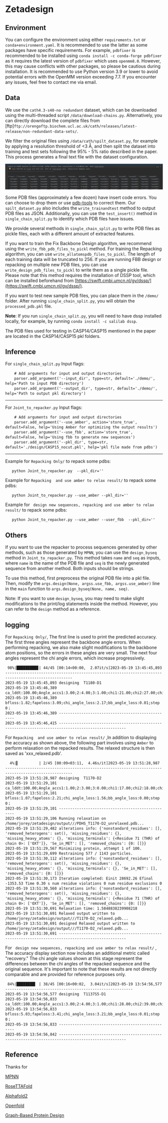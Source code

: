 # Zetadesign

## Environment
You can configure the environment using either `requirements.txt` or `conda+environment.yaml`. It is recommended to use the latter as some packages have specific requirements. 
For example, `pdbfixer` is recommended to be installed using `conda install -c conda-forge pdbfixer` as it requires the latest version of `pdbfixer` which uses `openmm8.0`. 
However, this may cause conflicts with other packages, so please be cautious during installation. It is recommended to use Python version 3.9 or lower to avoid potential errors with the OpenMM version exceeding 7.7. If you encounter any issues, feel free to contact me via email.

## Data
We use the `cath4.3-s40-no redundant` dataset, which can be downloaded using the multi-threaded script `/data/download-chains.py`. Alternatively, 
you can directly download the complete files from  [ftp]`ftp://orengoftp.biochem.ucl.ac.uk/cath/releases/latest-release/non-redundant-data-sets/`.


We filter the original files using `/data/cath/spilt_dataset.py`, for example by applying a resolution threshold of <3 Å, 
and then split the dataset into training and test sets following the 95% - 5% ratio described in the paper. This process generates a final text file with the dataset configuration.

![Datasplit](https://github.com/JoreyYan/zetadesign/blob/master/image/dataspilt.png?raw=true)



Some PDB files (approximately a few dozen) have insert code errors. You can choose to drop them or use [pdb-tools](http://www.bonvinlab.org/pdb-tools/) to correct them. Our `spilt_dataset.py` also includes the `write_trainandtest` method to output PDB files as JSON. Additionally, you can use the `test_insert()` method in `single_chain_split.py` to identify which PDB files have issues.

We provide several methods in `single_chain_split.py` to write PDB files as pickle files, each with a different amount of extracted features.  

If you want to train the Fix Backbone Design algorithm, we recommend using the `write_fbb_pdb_files_to_pickl` method. For training the Repacking algorithm, you can use `write_allatomspdb_files_to_pickl`. The length of each training data will be truncated to 256. If you are running FBB design or repacking on multiple new PDB files, you can use `write_design_pdb_files_to_pickl` to write them as a single pickle file. Please note that this method requires the installation of DSSP tool, which can be installed beforehand from [https://swift.cmbi.umcn.nl/gv/dssp/](https://swift.cmbi.umcn.nl/gv/dssp/).

If you want to test new sample PDB files, you can place them in the `/demo/` folder. After running `single_chain_split.py`, you will obtain the `processed_pdb.pkl` file.

**Note**: If you run `single_chain_split.py`, you will need to have dssp installed locally, for example, by running `conda install -c salilab dssp`.

The PDB files used for testing in CASP14/CASP15 mentioned in the paper are located in the CASP14/CASP15 pkl folders.

## Inference

For `single_chain_split.py`
Input flags:
```
    # Add arguments for input and output directories
    parser.add_argument('--input_dir', type=str, default='./demo/', help='Path to input PDB directory')
    parser.add_argument('--output_dir', type=str, default='./demo/', help='Path to output pkl directory')
```
-----------------------------------------------------------------------------------------------------
For `Joint_to_repacker.py`
Input flags:
```
    # Add arguments for input and output directories
    parser.add_argument('--use_amber', action='store_true', default=False, help='Using Amber for optimizing the output results')
    parser.add_argument('--use_fbb', action='store_true', default=False, help='Using fbb to generate new sequences')
    parser.add_argument('--pkl_dir', type=str, default='./design/CASP15_nocut.pkl', help='pkl file made from pdbs')
```
-----------------------------------------------------------------------------------------------------

Example for `Repacking Only/` to repack some pdbs:
```
   python Joint_to_repacker.py  --pkl_dir=''
```

Example for `Repacking  and use amber to relax result/` to repack some pdbs:
```
   python Joint_to_repacker.py --use_amber --pkl_dir=''
```

Example for ` design new sequences, repacking and use amber to relax result/` to repack some pdbs:
```
   python Joint_to_repacker.py --use_amber --user_fbb  --pkl_dir=''
```

**Others**
-----------------------------------------------------------------------------------------------------
If you want to use the repacker to process sequences generated by other methods, such as those generated by `MPNN`, you can use the `design_byseq` method in `Joint_to_repacker.py`. This method takes `name` and `seq` as inputs, where `name` is the name of the PDB file and `seq` is the newly generated sequence from another method. Both inputs should be strings.

To use this method, first preprocess the original PDB file into a pkl file. Then, modify the `args.design(None, argss.use_fbb, argss.use_amber)` line in the `main` function to `args.design_byseq(None, name, seq)`.

Note: If you want to use `design_byseq`, you may need to make slight modifications to the print/log statements inside the method. However, you can refer to the `design` method as a reference.


logging 
-----------------------------------------------------------------------------------------------------
 For `Repacking Only/`, The first line is used to print the predicted accuracy. The first three angles represent the backbone angle errors. When performing repacking, we also make slight modifications to the backbone atom positions, so the errors in these angles are very small. The next four angles represent the chi angle errors, which increase progressively.
```
 98%|█████████▊| 44/45 [00:14<00:00,  2.07it/s]2023-05-19 13:45:45,893 ----------------------------------------------------------------------------------------------------
2023-05-19 13:45:45,893 designing  T1180-D1
2023-05-19 13:45:46,389 ca_lddt:100.00;Angle_accs1:3.00;2:4.00;3:1.00;chi1:21.00;chi2:27.00;chi3:43.00;chi4:58.00;
2023-05-19 13:45:46,389 bfloss:1.82;fapeloss:3.09;chi_angle_loss:2.17;bb_angle_loss:0.01;step 0；
2023-05-19 13:45:46,389 --------------------------------------------------
2023-05-19 13:45:46,415 ----------------------------------------------------------------------------------------------------
```

For `Repacking  and use amber to relax result/` ,In addition to displaying the accuracy as shown above, the following part involves using `Amber` to perform relaxation on the repacked results. The relaxed structure is then saved as 'xxx_relaxed.pdb'.
```
  4%|▍         | 2/45 [00:09<03:11,  4.46s/it]2023-05-19 13:51:28,987 ----------------------------------------------------------------------------------------------------
2023-05-19 13:51:28,987 designing  T1170-D2
2023-05-19 13:51:29,101 ca_lddt:100.00;Angle_accs1:1.00;2:3.00;3:0.00;chi1:17.00;chi2:18.00;chi3:45.00;chi4:27.00;
2023-05-19 13:51:29,101 bfloss:1.07;fapeloss:2.21;chi_angle_loss:1.56;bb_angle_loss:0.00;step 0；
2023-05-19 13:51:29,101 --------------------------------------------------
2023-05-19 13:51:29,106 Running relaxation on /home/jorey/zetadesign/output///PDHS_T1170-D2_unrelaxed.pdb...
2023-05-19 13:51:29,482 alterations info: {'nonstandard_residues': [], 'removed_heterogens': set(), 'missing_residues': {}, 'missing_heavy_atoms': {}, 'missing_terminals': {<Residue 71 (THR) of chain 0>: ['OXT']}, 'Se_in_MET': [], 'removed_chains': {0: []}}
2023-05-19 13:51:29,567 Minimizing protein, attempt 1 of 100.
2023-05-19 13:51:29,699 Restraining 577 / 1143 particles.
2023-05-19 13:51:30,112 alterations info: {'nonstandard_residues': [], 'removed_heterogens': set(), 'missing_residues': {}, 'missing_heavy_atoms': {}, 'missing_terminals': {}, 'Se_in_MET': [], 'removed_chains': {0: []}}
2023-05-19 13:51:30,173 Iteration completed: Einit 28692.26 Efinal -1353.53 Time 0.30 s num residue violations 0 num residue exclusions 0 
2023-05-19 13:51:30,560 alterations info: {'nonstandard_residues': [], 'removed_heterogens': set(), 'missing_residues': {}, 'missing_heavy_atoms': {}, 'missing_terminals': {<Residue 71 (THR) of chain 0>: ['OXT']}, 'Se_in_MET': [], 'removed_chains': {0: []}}
2023-05-19 13:51:30,691 Relaxation time: 1.5848838239908218
2023-05-19 13:51:30,691 Relaxed output written to /home/jorey/zetadesign/output///T1170-D2_relaxed.pdb...
2023-05-19 13:51:30,691 designed Relaxed output written to /home/jorey/zetadesign/output///T1170-D2_relaxed.pdb...
2023-05-19 13:51:30,691 ----------------------------------------------------------------------------------------------------
```

For ` design new sequences, repacking and use amber to relax result/` , The accuracy display section now includes an additional metric called "recovery." The chi angle values shown at this stage represent the differences between the chi angles of the repacked sequence and the original sequence. It's important to note that these results are not directly comparable and are provided for reference purposes only.
```
 84%|████████▍ | 38/45 [00:16<00:02,  3.04it/s]2023-05-19 13:54:56,577 ---------------------------------------------------------
2023-05-19 13:54:56,577 designing  T1137S5-D1
2023-05-19 13:54:56,833 ca_lddt:100.00;Angle_accs1:3.00;2:4.00;3:1.00;chi1:28.00;chi2:39.00;chi3:91.00;chi4:23.00;recovery:49.64
2023-05-19 13:54:56,833 bfloss:5.03;fapeloss:3.41;chi_angle_loss:3.21;bb_angle_loss:0.01;step 0；
2023-05-19 13:54:56,833 --------------------------------------------------
2023-05-19 13:54:56,842 ----------------------------------------------------------------------------------------------------
```

## Reference
Thanks for

[MPNN](https://github.com/dauparas/ProteinMPNN)

[RoseTTAFold](https://github.com/RosettaCommons/RoseTTAFold)

[Alphafold2](https://github.com/lucidrains/alphafold2)

[Openfold](https://github.com/aqlaboratory/openfold)

[Graph-Based Protein Design](https://github.com/jingraham/neurips19-graph-protein-design)





